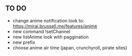 ## TO DO

 - change anime notification look to: https://mirai.brussell.me/features/anime
 - new command !setChannel
 - new listAnime look with paggination
 - new prefix 
 - choose anime air time (japan, crunchyroll, pirate sites)
